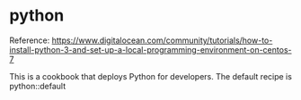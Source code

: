 # python

Reference:
https://www.digitalocean.com/community/tutorials/how-to-install-python-3-and-set-up-a-local-programming-environment-on-centos-7

This is a cookbook that deploys Python for developers.
The default recipe is python::default

